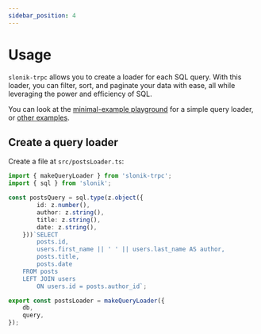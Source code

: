 ```yaml
---
sidebar_position: 4
---
```


# Usage

`slonik-trpc` allows you to create a loader for each SQL query. With this loader, you can filter, sort, and paginate your data with ease, all while leveraging the power and efficiency of SQL. 

You can look at the [minimal-example playground](https://stackblitz.com/github/ardsh/slonik-trpc/tree/main/examples/minimal-trpc) for a simple query loader, or [other examples](https://stackblitz.com/github/ardsh/slonik-trpc/tree/main/examples/datagrid-example).

## Create a query loader

Create a file at `src/postsLoader.ts`:

```ts title="postsLoader.ts"
import { makeQueryLoader } from 'slonik-trpc';
import { sql } from 'slonik';

const postsQuery = sql.type(z.object({
        id: z.number(),
        author: z.string(),
        title: z.string(),
        date: z.string(),
    }))`SELECT
        posts.id,
        users.first_name || ' ' || users.last_name AS author,
        posts.title,
        posts.date
    FROM posts
    LEFT JOIN users
        ON users.id = posts.author_id`;

export const postsLoader = makeQueryLoader({
    db,
    query,
});
```
